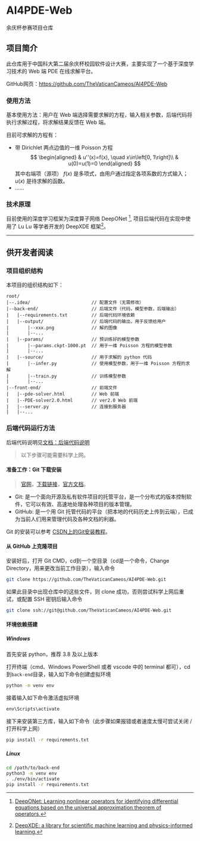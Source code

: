 # AI4PDE-Web

余庆杯参赛项目仓库

## 项目简介

此仓库用于中国科大第二届余庆杯校园软件设计大赛，主要实现了一个基于深度学习技术的 Web 端 PDE 在线求解平台。

GitHub网页：https://github.com/TheVaticanCameos/AI4PDE-Web

### 使用方法

基本使用方法：用户在 Web 端选择需要求解的方程，输入相关参数，后端代码将执行求解过程，将求解结果反馈在 Web 端。

目前可求解的方程有：
- 带 Dirichlet 两点边值的一维 Poisson 方程 $$ \begin{aligned}
    & u''(x)=f(x), \quad x\in\left[0, 1\right]\\
    & u(0)=u(1)=0
\end{aligned} $$ 其中右端项（源项） $f(x)$ 是多项式，由用户通过指定各项系数的方式输入； $u(x)$ 是待求解的函数。
- ......

### 技术原理

目前使用的深度学习框架为深度算子网络 DeepONet [^1], 项目后端代码在实现中使用了 Lu Lu 等学者开发的 DeepXDE 框架[^2]。

--------------------

## 供开发者阅读

### 项目组织结构

本项目的组织结构如下：
```
root/
|--.idea/                       // 配置文件（无需修改）
|--back-end/                    // 后端文件（代码，模型参数，后端输出）
|   |--requirements.txt         // 后端代码环境依赖
|   |--output/                  // 后端代码的输出，用于反馈给用户
|       |--xxx.png              // 解的图像
|       |--...
|   |--params/                  // 预训练好的模型参数
|       |--params.ckpt-1000.pt  // 用于一维 Poisson 方程的模型参数
|       |--...
|   |--source/                  // 用于求解的 python 代码
|       |--infer.py             // 使用模型参数，用于一维 Poisson 方程的求解
|       |--train.py             // 训练模型参数
|       |--...
|--front-end/                   // 前端文件
|   |--pde-solver.html          // Web 前端
|   |--PDE-solver2.0.html       // ver2.0 Web 前端
|   |--server.py                // 连接到服务器
|   |--...
```

### 后端代码运行方法

后端代码说明见[文档：后端代码说明](back-end/README.md)

> 以下步骤可能需要科学上网。

#### 准备工作：Git 下载安装

> [官网](https://git-scm.com/)，[下载链接](https://https://git-scm.com/downloads)，[官方文档](https://https://git-scm.com/doc)。

- Git: 是一个面向开源及私有软件项目的托管平台，是一个分布式的版本控制软件，它可以有效、高速地处理各种项目的版本管理。
- GitHub: 是一个用 Git 托管代码的平台（把本地的代码历史上传到云端），已成为当前人们用来管理代码及各种文档的利器。

Git 的安装可以参考 [CSDN上的Git安装教程](https://blog.csdn.net/mukes/article/details/115693833)。

#### 从 GitHub 上克隆项目

安装好后，打开 Git CMD，cd到一个空目录（cd是一个命令，Change Directory，用来更改当前工作目录），输入命令
```bash
git clone https://github.com/TheVaticanCameos/AI4PDE-Web.git
```
如果此目录中出现仓库中的这些文件，则 clone 成功，否则尝试科学上网后重试，或配置 SSH 密钥后输入命令
```bash
git clone ssh://git@github.com/TheVaticanCameos/AI4PDE-Web.git
```

#### 环境依赖搭建

##### Windows

首先安装 python，推荐 3.8 及以上版本

打开终端（cmd、Windows PowerShell 或者 vscode 中的 terminal 都可），cd 到`back-end`目录，输入如下命令创建虚拟环境
```bat
python -m venv env
```
接着输入如下命令激活虚拟环境
```bat
env\Scripts\activate
```
接下来安装第三方库，输入如下命令（此步骤如果报错或者速度太慢可尝试关闭 / 打开科学上网）
```bat
pip install -r requirements.txt
```

##### Linux

```bash
cd /path/to/back-end
python3 -m venv env
. ./env/bin/activate
pip install -r requirements.txt
```

[^1]: [DeepONet: Learning nonlinear operators for identifying differential equations based on the universal approximation theorem of operators.](https://arxiv.org/abs/1910.03193)
[^2]: [DeepXDE: a library for scientific machine learning and physics-informed learning.](https://github.com/lululxvi/deepxde/tree/master)
